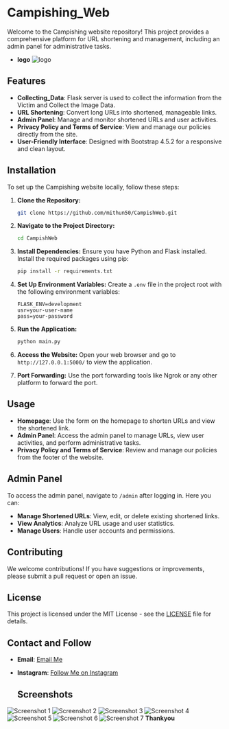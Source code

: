 # Campishing_Web

Welcome to the Campishing website repository! This project provides a comprehensive platform for URL shortening and management, including an admin panel for administrative tasks.
- **logo**
![logo](https://github.com/mithun50/CampishWeb/raw/main/assets/screenshots/logo.png)
## Features
- **Collecting_Data**: Flask server is used to collect the information from the Victim and Collect the Image Data.
- **URL Shortening**: Convert long URLs into shortened, manageable links.
- **Admin Panel**: Manage and monitor shortened URLs and user activities.
- **Privacy Policy and Terms of Service**: View and manage our policies directly from the site.
- **User-Friendly Interface**: Designed with Bootstrap 4.5.2 for a responsive and clean layout.

## Installation

To set up the Campishing website locally, follow these steps:

1. **Clone the Repository:**
   ```bash
   git clone https://github.com/mithun50/CampishWeb.git
   ```

2. **Navigate to the Project Directory:**
   ```bash
   cd CampishWeb
   ```

3. **Install Dependencies:**
   Ensure you have Python and Flask installed. Install the required packages using pip:
   ```bash
   pip install -r requirements.txt
   ```
4. **Set Up Environment Variables:**
   Create a `.env` file in the project root with the following environment variables:
   ```env
   FLASK_ENV=development
   usr=your-user-name
   pass=your-password
   ```

5. **Run the Application:**
   ```bash
   python main.py
   ```

6. **Access the Website:**
   Open your web browser and go to `http://127.0.0.1:5000/` to view the application.
7. **Port Forwarding:**
   Use the port forwarding tools like Ngrok or any other platform to forward the port.
## Usage

- **Homepage**: Use the form on the homepage to shorten URLs and view the shortened link.
- **Admin Panel**: Access the admin panel to manage URLs, view user activities, and perform administrative tasks.
- **Privacy Policy and Terms of Service**: Review and manage our policies from the footer of the website.

## Admin Panel

To access the admin panel, navigate to `/admin` after logging in. Here you can:

- **Manage Shortened URLs**: View, edit, or delete existing shortened links.
- **View Analytics**: Analyze URL usage and user statistics.
- **Manage Users**: Handle user accounts and permissions.

## Contributing

We welcome contributions! If you have suggestions or improvements, please submit a pull request or open an issue.

## License

This project is licensed under the MIT License - see the [LICENSE](LICENSE) file for details.

## Contact and Follow

- **Email**: [Email Me](mailto:mithungowda.b7411@gmail.com)
- **Instagram**: [Follow Me on Instagram](https://www.instagram.com/mithun.gowda.b)

  ## Screenshots

![Screenshot 1](https://github.com/mithun50/CampishWeb/raw/main/assets/screenshots/sc1.png)
![Screenshot 2](https://github.com/mithun50/CampishWeb/raw/main/assets/screenshots/sc2.png)
![Screenshot 3](https://github.com/mithun50/CampishWeb/raw/main/assets/screenshots/sc3.png)
![Screenshot 4](https://github.com/mithun50/CampishWeb/raw/main/assets/screenshots/sc4.png)
![Screenshot 5](https://github.com/mithun50/CampishWeb/raw/main/assets/screenshots/sc5.png)
![Screenshot 6](https://github.com/mithun50/CampishWeb/raw/main/assets/screenshots/sc6.png)
![Screenshot 7](https://github.com/mithun50/CampishWeb/raw/main/assets/screenshots/sc7.png)
**Thankyou**

